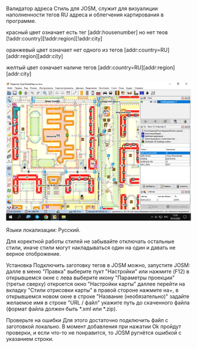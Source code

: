 Валидатор адреса
Стиль для JOSM, служит для визуалиции наполненности тегов RU адреса и облегчения картирования в программе.

красный цвет означает есть тег [addr:housenumber] но нет теов [!addr:country][!addr:region][!addr:city]

оранжевый цвет означает нет одного из тегов [addr:country=RU][addr:region][addr:city]

желтый цвет означает наличе тегов [addr:country=RU][addr:region][addr:city]


![icon](https://github.com/Sowa1980/Styles_addressg_validator/blob/main/screen.png)

Языки локализации:
Русский.

Для коректной работы стилей не забывайте отключать остальные стили, иначе стили могут накладываться один на один и давать не верное отоброжение.

Установка
Подключить заготовку тегов в JOSM можно, запустите JOSM: далле в меню "Правка" выберите пукт "Настройки" или нажмите (F12) в открывшемся окне с лева выберите икону "Параметры проекции" (третье сверху) откроется окно "Настройки карты" даллее перейти на вкладку "Стили отрисовки карты" в правой стороне нажмите на+, в открывшемся новом окне в строке "Название (необязательно)" задайте желаемое имя в строке "URL / файл" укажите путь до скаченного файла (формат файла должен быть *.xml или *.zip).

Проверьте на ошибки
Для этого достаточно подключить файл с заготовкой локально. В момент добавления при нажатии Ok пройдут проверки, и если что-то не понравится, то JOSM ругнётся ошибкой с указанием строки.
